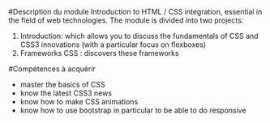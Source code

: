 #Description du module
Introduction to HTML / CSS integration, essential in the field of web technologies.
The module is divided into two projects:
1.	Introduction: which allows you to discuss the fundamentals of CSS and CSS3 innovations (with a particular focus on flexboxes)
2.	Frameworks CSS : discovers these frameworks 

#Compétences à acquérir
- master the basics of CSS
- know the latest CSS3 news
- know how to make CSS animations
- know how to use bootstrap in particular to be able to do responsive
